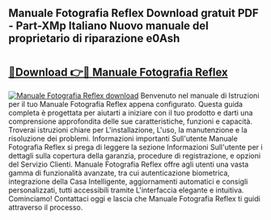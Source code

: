 ## Manuale Fotografia Reflex Download gratuit PDF - Part-XMp Italiano Nuovo manuale del proprietario di riparazione e0Ash

# <h2><a href="http://dfa9qcb.blite.top/?on=Manuale+Fotografia+Reflex">🔗Download 👉🔴 Manuale Fotografia Reflex</a></h2>

[![Manuale Fotografia Reflex download](https://i.imgur.com/lujVjoI.png)](http://dfa9qcb.blite.top/?on=Manuale+Fotografia+Reflex)
Benvenuto nel manuale di Istruzioni per il tuo Manuale Fotografia Reflex appena configurato. Questa guida completa è progettata per aiutarti a iniziare con il tuo prodotto e darti una comprensione approfondita delle sue caratteristiche, funzioni e capacità. Troverai istruzioni chiare per L'installazione, L'uso, la manutenzione e la risoluzione dei problemi. Informazioni importanti Sull'utente Manuale Fotografia Reflex si prega di leggere la sezione Informazioni Sull'utente per i dettagli sulla copertura della garanzia, procedure di registrazione, e opzioni del Servizio Clienti. Manuale Fotografia Reflex offre agli utenti una vasta gamma di funzionalità avanzate, tra cui autenticazione biometrica, integrazione della Casa Intelligente, aggiornamenti automatici e consigli personalizzati, tutti accessibili tramite L'interfaccia elegante e intuitiva. Cominciamo! Contattaci oggi e lascia che Manuale Fotografia Reflex ti guidi attraverso il processo.
